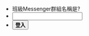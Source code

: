 <script src="../js/login.js"></script>

* <div class="row">
        <div class="col s1 m12">
          <div class="card blue">
            <div class="card-content white-text">
				<span class="card-title">班級Messenger群組名稱是?</span>
            </div>
          </div>
        </div>
      </div>
* <input type="text" id="pwd"></input>
* <button class="waves-effect waves-light btn" onclick="login()">**登入**</button>
	
<iframe id="content" hidden style="width:100%;height:100%;" src="hidden.html" name="targetframe" allowTransparency="true" scrolling="yes" frameborder="0" >
</iframe>